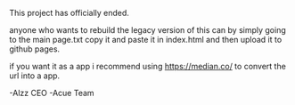 This project has officially ended.

anyone who wants to rebuild the legacy version of this can by simply going to the main page.txt copy it and paste it in index.html and then upload it to github pages.

if you want it as a app i recommend using https://median.co/ to convert the url into a app.

-Alzz CEO
-Acue Team
